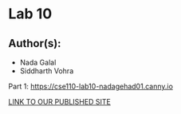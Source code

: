 # Lab 10
## Author(s):
- Nada Galal
- Siddharth Vohra

Part 1: https://cse110-lab10-nadagehad01.canny.io

[LINK TO OUR PUBLISHED SITE](https://nadagehad01.github.io/Lab10/)
